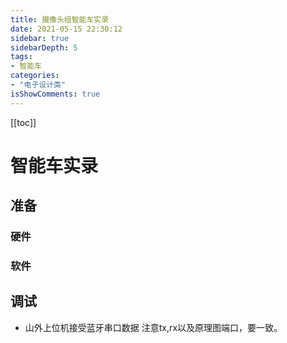 ```yaml
---
title: 摄像头组智能车实录
date: 2021-05-15 22:30:12
sidebar: true
sidebarDepth: 5
tags: 
- 智能车
categories:
- "电子设计类"
isShowComments: true
---
```



[[toc]]

# 智能车实录

[]()


## 准备


### 硬件



### 软件



## 调试


- 山外上位机接受蓝牙串口数据
注意tx,rx以及原理图端口，要一致。